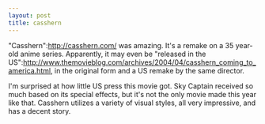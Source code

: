 ```yaml
--- 
layout: post
title: casshern
---
```

"Casshern":http://casshern.com/ was amazing.  It's a remake on a 35 year-old anime series.  Apparently, it may even be "released in the US":http://www.themovieblog.com/archives/2004/04/casshern_coming_to_america.html, in the original form and a US remake by the same director.  

I'm surprised at how little US press this movie got.  Sky Captain received so much based on its special effects, but it's not the only movie made this year like that.  Casshern utilizes a variety of visual styles, all very impressive, and has a decent story.
